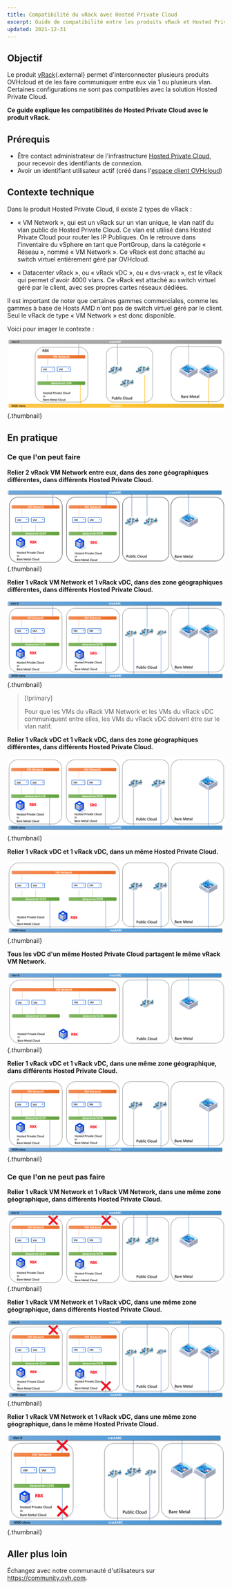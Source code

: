 ```yaml
---
title: Compatibilité du vRack avec Hosted Private Cloud
excerpt: Guide de compatibilité entre les produits vRack et Hosted Private Cloud
updated: 2021-12-31
---
```


## Objectif

Le produit [vRack](https://www.ovh.com/ca/fr/solutions/vrack/){.external} permet d'interconnecter plusieurs produits OVHcloud et de les faire communiquer entre eux via 1 ou plusieurs vlan. Certaines configurations ne sont pas compatibles avec la solution Hosted Private Cloud.

**Ce guide explique les compatibilités de Hosted Private Cloud avec le produit vRack.**

## Prérequis

- Être contact administrateur de l'infrastructure [Hosted Private Cloud](https://www.ovhcloud.com/fr-ca/enterprise/products/hosted-private-cloud/), pour recevoir des identifiants de connexion.
- Avoir un identifiant utilisateur actif (créé dans l'[espace client OVHcloud](https://ca.ovh.com/auth/?action=gotomanager&from=https://www.ovh.com/ca/fr/&ovhSubsidiary=qc))

## Contexte technique

Dans le produit Hosted Private Cloud, il existe 2 types de vRack :

- « VM Network », qui est un vRack sur un vlan unique, le vlan natif du vlan public de Hosted Private Cloud. Ce vlan est utilisé dans Hosted Private Cloud pour router les IP Publiques. On le retrouve dans l'inventaire du vSphere en tant que PortGroup, dans la catégorie « Réseau », nommé « VM Network ». Ce vRack est donc attaché au switch virtuel entièrement géré par OVHcloud.

- « Datacenter vRack », ou « vRack vDC », ou « dvs-vrack », est le vRack qui permet d'avoir 4000 vlans. Ce vRack est attaché au switch virtuel géré par le client, avec ses propres cartes réseaux dédiées.

Il est important de noter que certaines gammes commerciales, comme les gammes à base de Hosts AMD n'ont pas de switch virtuel géré par le client. Seul le vRack de type « VM Network » est donc disponible.

Voici pour imager le contexte :

![template](images/template.png){.thumbnail}

## En pratique

### Ce que l'on peut faire

**Relier 2 vRack VM Network entre eux, dans des zone géographiques différentes, dans différents Hosted Private Cloud.**

![VM Network - VM Network différente zone et différent PCC ](images/vmnetwork-vmnetwork-diff-geo-diff-pcc.png){.thumbnail}

**Relier 1 vRack VM Network et 1 vRack vDC, dans des zone géographiques différentes, dans différents Hosted Private Cloud.**

![VM Network - vDC différente zone et différent PCC ](images/vmnetwork-vdc-diff-geo-diff-pcc.png){.thumbnail}

> [!primary]
>
> Pour que les VMs du vRack VM Network et les VMs du vRack vDC communiquent entre elles, les VMs du vRack vDC doivent être sur le vlan natif.
> 

**Relier 1 vRack vDC et 1 vRack vDC, dans des zone géographiques différentes, dans différents Hosted Private Cloud.**

![vDC - vDC différente zone et différent PCC ](images/vdc-vdc-diff-geo-diff-pcc.png){.thumbnail}

**Relier 1 vRack vDC et 1 vRack vDC, dans un même Hosted Private Cloud.**

![vDC - vDC même PCC ](images/vdc-vdc-same-pcc.png){.thumbnail}

**Tous les vDC d'un même Hosted Private Cloud partagent le même vRack VM Network.**

![VM Network partagé dans le PCC](images/all-vdc-share-same-vmnetwork.png){.thumbnail}

**Relier 1 vRack vDC et 1 vRack vDC, dans une même zone géographique, dans différents Hosted Private Cloud.**

![vDC - vDC même zone et différents PCC ](images/vdc-vdc-same-zone-diff-pcc.png){.thumbnail}

### Ce que l'on ne peut pas faire

**Relier 1 vRack VM Network et 1 vRack VM Network, dans une même zone géographique, dans différents Hosted Private Cloud.**

![VM Network - VM Network même zone et différents PCC ](images/vmnetwork-vmnetwork-same-geo-diff-pcc.png){.thumbnail}

**Relier 1 vRack VM Network et 1 vRack vDC, dans une même zone géographique, dans différents Hosted Private Cloud.**

![VM Network - vDC même zone et différents PCC ](images/vmnetwork-vdc-same-geo-diff-pcc.png){.thumbnail}

**Relier 1 vRack VM Network et 1 vRack vDC, dans une même zone géographique, dans le même Hosted Private Cloud.**

![VM Network - vDC même zone et même PCC ](images/vmnetwork-vdc-same-geo-same-pcc.png){.thumbnail}

## Aller plus loin

Échangez avec notre communauté d'utilisateurs sur <https://community.ovh.com>.
